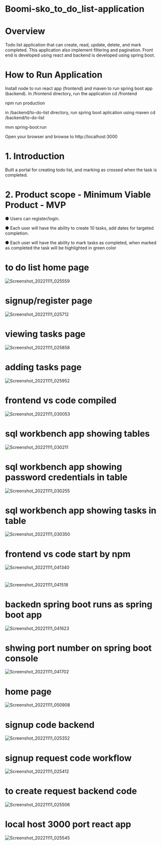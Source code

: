 # Boomi-sko_to_do_list-application
# Overview
Todo list application that can create, read, update, delete, and mark completed. This application also implement filtering and pagination. Front end is developed using react and backend is developed using spring boot.

# How to Run Application
Install node to run react app (frontend) and maven to run spring boot app (backend).
In /frontend directory, run the application
cd /frontend

npm run production

in /backend/to-do-list directory, run spring boot aplication using maven
cd /backend/to-do-list

mvn spring-boot:run

Open your browser and browse to http://localhost:3000
# 1. Introduction
Built a portal for creating todo list, and marking as crossed when the task is completed.
# 2. Product scope - Minimum Viable Product - MVP
● Users can register/login.


● Each user will have the ability to create 10 tasks, add dates for targeted completion.


● Each user will have the ability to mark tasks as completed, when marked as completed the task will be highlighted in green color



# to do list home page
![Screenshot_20221111_025559](https://user-images.githubusercontent.com/80461983/201510334-33d34fc2-10ba-439d-9b17-4d06edc1bae3.png)



# signup/register page
![Screenshot_20221111_025712](https://user-images.githubusercontent.com/80461983/201510336-935773d6-e592-4059-aa26-4f87bb0f8f5c.png)

# viewing tasks page
![Screenshot_20221111_025858](https://user-images.githubusercontent.com/80461983/201510338-6ce0f0ec-3370-427f-a4a4-7e273caca68b.png)
# adding tasks page
![Screenshot_20221111_025952](https://user-images.githubusercontent.com/80461983/201510339-4a015f9b-260a-4a99-b3b2-824be0ac5afe.png)
# frontend vs code compiled
![Screenshot_20221111_030053](https://user-images.githubusercontent.com/80461983/201510341-a172d7f1-7810-4b92-bfe3-e0c96d966661.png)
# sql workbench app showing tables
![Screenshot_20221111_030211](https://user-images.githubusercontent.com/80461983/201510342-70c4cee3-4942-4587-a870-e284cd652b37.png)
# sql workbench app showing password credentials in table
![Screenshot_20221111_030255](https://user-images.githubusercontent.com/80461983/201510343-8759dcf6-68af-41ce-8e62-b7d043c80e06.png)
# sql workbench app showing tasks in table
![Screenshot_20221111_030350](https://user-images.githubusercontent.com/80461983/201510344-97b20bb4-a55f-4042-b5c3-d8348cabef7a.png)
# frontend vs code start by npm
![Screenshot_20221111_041340](https://user-images.githubusercontent.com/80461983/201510345-2ba7115e-2a17-4a2e-9893-43fa30966580.png)
# 
![Screenshot_20221111_041518](https://user-images.githubusercontent.com/80461983/201510346-56720763-c404-412f-933a-51906b63bb33.png)
# backedn spring boot runs as spring boot app
![Screenshot_20221111_041623](https://user-images.githubusercontent.com/80461983/201510347-9580fa97-cff3-44b8-b9f9-504af0fd8f8c.png)
# shwing port number on spring boot console
![Screenshot_20221111_041702](https://user-images.githubusercontent.com/80461983/201510349-4dc8be0e-21b5-455a-93fe-6baa047f1725.png)
# home page
![Screenshot_20221111_050908](https://user-images.githubusercontent.com/80461983/201510350-b88fe58c-1f89-416a-96d6-63a553cba869.png)
# signup code backend
![Screenshot_20221111_025352](https://user-images.githubusercontent.com/80461983/201510351-4c107eca-df2d-45c4-8ff0-9e955dd8992a.png)
# signup request code workflow
![Screenshot_20221111_025412](https://user-images.githubusercontent.com/80461983/201510352-9df3defe-fc9d-40c5-888d-18a91188238e.png)
# to create request backend code
![Screenshot_20221111_025506](https://user-images.githubusercontent.com/80461983/201510353-7d85ea45-3f3c-4b8f-95f6-38bd2f9b6048.png)
# local host 3000 port react app
![Screenshot_20221111_025545](https://user-images.githubusercontent.com/80461983/201510357-0c65eda9-544e-4f17-a7ff-95e48f3491f9.png)
